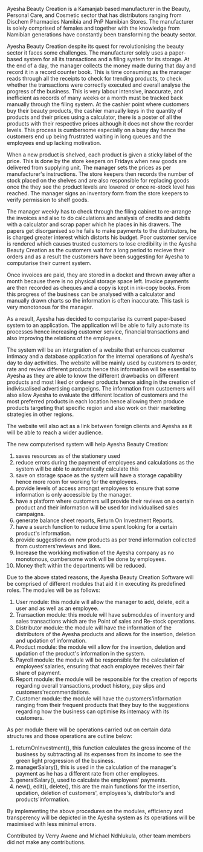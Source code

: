 Ayesha Beauty Creation is a Kamanjab based manufacturer in the Beauty, Personal Care, and Cosmetic sector that has distributors ranging from Dischem Pharmacies Namibia and PnP Namibian Stores. The manufacturer is solely comprised of females and together with the knowledge from Namibian generations have constantly been transforming the beauty sector.

Ayesha Beauty Creation despite its quest for revolutionising the beauty sector it faces some challenges. 
The manufacturer solely uses a paper-based system for all its transactions and a filing system for its storage. At the end of a day, the manager collects the money made during that day and record it in a record counter book. This is time consuming as the manager reads through all the receipts to check for trending products, to check whether the transactions were correctly executed and overall analyse the progress of the business. 
This is very labour intensive, inaccurate, and inefficient as records of many weeks or a month must be tracked back manually through the filing system.
At the cashier point where customers buy their beauty products, the cashier manually keys in the quantity of products and their prices using a calculator, there is a poster of all the products with their respective prices although it does not show the reorder levels.
This process is cumbersome especially on a busy day hence the customers end up being frustrated waiting in long queues and the employees end up lacking motivation.

When a new product is shelved, each product is given a sticky label of the price. This is done by the store keepers on Fridays when new goods are delivered from supplying unit. The manager sets the prices as per manufacturer's instructions. The store keepers then records the number of stock placed on the shelves and are also responsible for replacing goods once the they see the product levels are lowered or once re-stock level has reached. The manager signs an inventory  form from the store keepers to verify permission to shelf goods.

The manager weekly has to check through the filing cabinet to re-arrange the invoices and also to do calculations and analysis of credits and debits with a calculator and scrap paper which he places in his drawers. The papers get disorganised so he fails to make payments to the distributors, he is charged greater interest which distorts his budget. Poor customer service is rendered which causes trusted customers to lose credibility in the Ayesha Beauty Creation as the customers wait for a long period to recieve their orders and as a result the customers have been suggesting for Ayesha to computarise their current system.
 
Once invoices are paid, they are stored in a docket and thrown away after a month because there is no physical storage space left. Invoice payments are then recorded as cheques and a copy is kept in ink-copy books. From this progress of the business can be analysed with a calculator and manually drawn charts so the information is often inaccurate. This task is very monotonous for the manager.

As a result, Ayesha has decided to computarise its current paper-based system to an application. The application will be able to fully automate its processes hence increasing customer service, financial transactions and also improving the relations of the employees. 

The system will be an intergration of a website that enhances customer intimacy and a database application for the internal operations of Ayesha's day to day activities.
The website will be mainly used by customers to order, rate and review different products hence this information will be essential to Ayesha as they are able to know the different drawbacks on different products and most liked or ordered products hence aiding in the creation of indivisualised advertising campeigns. 
The information from custoemers will also allow Ayesha to evaluate the different location of customers and the most preferred products in each location hence allowing them produce products targeting that specific region and also work on their marketing strategies in other regions.

The website will also act as a link between foreign clients and Ayesha as it will be able to reach a wider audience.

The new computerised system will help Ayesha Beauty Creation: 
1. saves resources as of the stationery used
2. reduce errors during the payment of employees and calculations as the system will be able to automatically calculate this
3. save on storage space as the system will have a storage capability hence more room for working for the employees.
4. provide levels of access amongst employees to ensure that some information is only accessible by the manager. 
5. have a platform where customers will provide their reviews on a certain product and their information will be used for individualised sales campaigns. 
6. generate balance sheet reports, Return On Investment Reports.
7. have a search function to reduce time spent looking for a certain product's information.
8. provide suggestions on new products as per trend information collected from customers'reviews and likes.
9. Increase the workking motivation of the Ayesha company as no monotonous, cumbersome work will be done by employees.
10. Money theft within the departments will be reduced.

Due to the above stated reasons, the Ayesha Beauty Creation Software will be comprised of different modules that aid it in executing its predefined roles.
The modules will be as follows:
1. User module: this module will allow the manager to add, delete, edit a user and as well as an employee.
2. Transaction module: this module will have submodules of inventory and sales transactions which are the Point of sales and Re-stock operations.
3. Distributor module: the module will have the information of the distributors of the Ayesha products and allows for the insertion, deletion and updation of information.
4. Product module: the module will allow for the insertion, deletion and updation of the product's information in the system.
5. Payroll module: the module will be responsible for the calculation of employees'salaries, ensuring that each employee receives their fair share of payment.
6. Report module: the module will be responsible for the creation of reports regarding overall transactions,product history, pay slips and customers'recommendations.
7. Customer module: the module will have the customers'information ranging from their frequent products that they buy to the suggestions regarding how the business can optimise its intemacy with its customers.

As per module there will be operations carried out on certain data structures and those operations are outline below: 
1. returnOnInvestment(), this function calculates the gross income of the business by subtracting all its expenses from its income to see the green light progression of the business.
2. managerSalary(), this is used in the calculation of the manager's payment as he has a different rate from other employees.
3. generalSalary(), used to calculate the employees' payments.
4. new(), edit(), delete(), this are the main functions for the insertion, updation, deletion of customers', employees's, distributor's and products'information.

By implementing the above procedures on the modules, efficiency and transperency will be depicted in the Ayesha system as its operations will be maximised with less minimul errors.

Contributed by Verry Awene and Michael Ndhlukula, other team members did not make any contributions.




